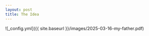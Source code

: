 ```yaml
---
layout: post
title: The Idea
---
```


![_config.yml]({{ site.baseurl }}/images/2025-03-16-my-father.pdf)

